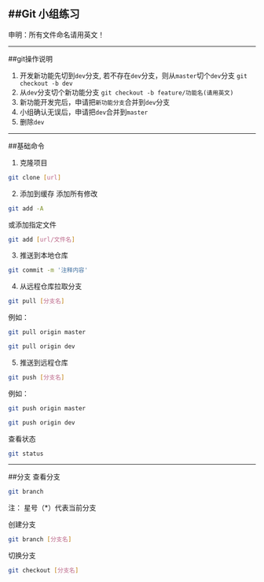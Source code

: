 ##Git 小组练习
---

申明：所有文件命名请用英文！

---

##git操作说明
1. 开发新功能先切到`dev`分支, 若不存在`dev`分支，则从`master`切个`dev`分支 `git checkout -b dev`
2. 从`dev`分支切个新功能分支 `git checkout -b feature/功能名(请用英文)`
3. 新功能开发完后，申请把`新功能分支`合并到`dev`分支
4. 小组确认无误后，申请把`dev`合并到`master`
5. 删除`dev`

---

##基础命令

1. 克隆项目
```bash
git clone [url]
```

2. 添加到缓存
添加所有修改
```bash
git add -A
```
或添加指定文件
```bash
git add [url/文件名]
```

3. 推送到本地仓库
```bash
git commit -m '注释内容'
```

4. 从远程仓库拉取分支
```bash
git pull [分支名]
```
例如：
```bash
git pull origin master
```
```bash
git pull origin dev
```

5. 推送到远程仓库
```bash
git push [分支名]
```
例如：
```bash
git push origin master
```
```zsh
git push origin dev
```


查看状态
```bash
git status
```

---

##分支
查看分支
```bash
git branch
```
注： 星号（*）代表当前分支


创建分支
```bash
git branch [分支名]
```

切换分支
```bash
git checkout [分支名]
```